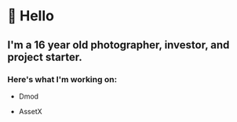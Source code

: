 # 👋 Hello


## I'm a 16 year old photographer, investor, and project starter.

### Here's what I'm working on:

- Dmod

- AssetX


